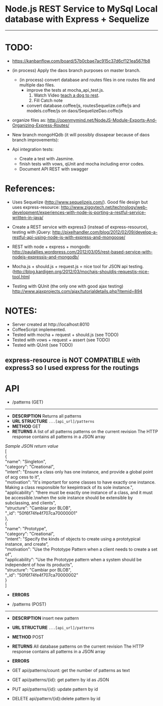 Node.js REST Service to MySql Local database with Express + Sequelize
=====================================================================
----------------
TODO:
=====

- https://kanbanflow.com/board/57b0cbae7ac915c37d6cf121ea567fb8
- (in process) Apply the daos branch purposes on master branch.
	- (in process) convert database and routes files in one routes file and multiple dao files.
		- improve the tests at mocha_api_test.js. 
			1. Watch Video [teach a dog to rest](http://www.youtube.com/watch?v=o-4mibDn_aU).
			2. Fill Catch note 
		- convert database.coffee/js, routesSequelize.coffe/js and models.coffee/js on daos/SequelizeDao.coffe/js

- organize files as: http://openmymind.net/NodeJS-Module-Exports-And-Organizing-Express-Routes/

- New branch mongoHQdb (it will possibly dissapear because of daos branch improvements):

- Api integration tests:
	- Create a test with Jasmine. 
	- finish tests with vows, qUnit and mocha including error codes.
	- Document API REST with swagger

References:
===========
- Uses Sequelize (http://www.sequelizejs.com/). Good file design but uses express-resource: http://www.ziggytech.net/technology/web-development/experiences-with-node-js-porting-a-restful-service-written-in-java/

- Create a REST service with express3 (instead of express-resource), testing with jQuery: http://pixelhandler.com/blog/2012/02/09/develop-a-restful-api-using-node-js-with-express-and-mongoose/

- REST with node + express + mongodb: http://paulallies.wordpress.com/2012/03/05/rest-based-service-with-nodejs-expressjs-and-mongodb/

- Mocha.js + should.js + request.js = nice tool for JSON api testing. (http://blog.kardigen.org/2012/03/mochajs-shouldjs-requestjs-nice-tool.html

- Testing with QUnit (the only one with good ajax testing) http://www.ajaxprojects.com/ajax/tutorialdetails.php?itemid=894

NOTES:
=====
- Server created at http://localhost:8010
- CoffeeScript implemented.
- Tested with mocha + request + should.js (see TODO)
- Tested with vows + request + assert (see TODO)
- Tested with QUnit (see TODO)

express-resource is NOT COMPATIBLE with express3 so I used express for the routings
----------------
API
===
- /patterns (GET)
-----------------
- **DESCRIPTION** 	Returns all patterns
- **URL STRUCTURE** 	`...[api_url]/patterns`
- **METHOD**		GET
- **RETURNS**		A list of all patterns patterns on the current revision
			The HTTP response contains all patterns in a JSON array

*Sample JSON return value*  
	[  
	  {  
	    "name": "Singleton",  
    	    "category": "Creational",  
    	    "intent": "Ensure a class only has one instance, and provide a global point of acg cess to it",  
    	    "motivation": "It's important for some classes to have exactly one instance. Making a class responsible for keepintrack of its sole instance.",  
    	    "applicability": "there must be exactly one instance of a class, and it must be accessible.\\nwhen the sole instance should be extensible by subclassing, and clients",  
    	    "structure": "Cambiar por BLOB",  
    	    "_id": "50f6f74fe4f707ca70000001"  
  	  },  
  	  {  
    	    "name": "Prototype",  
    	    "category": "Creational",  
    	    "intent": "Specify the kinds of objects to create using a prototypical instance, and create",  
    	    "motivation": "Use the Prototype Pattern when a client needs to create  a set of",  
    	    "applicability": "Use the Prototype pattern when a system should be independent of how its products",  
    	    "structure": "Cambiar por BLOB",  
    	    "_id": "50f6f74fe4f707ca70000002"  
  	  }  
	]
- **ERRORS**		

- /patterns (POST)	
-----------------
- **DESCRIPTION** 	insert new pattern
- **URL STRUCTURE** 	`...[api_url]/patterns`
- **METHOD**		POST
- **RETURNS**		All database patterns on the current revision
			The HTTP response contains all patterns in a JSON array
- **ERRORS**		


- GET api/patterns/count: get the number of patterns as text
- GET api/patterns/{id}: 	get pattern by id as JSON
- PUT api/patterns/{id}: 	update pattern by id
- DELETE api/pattern/{id}:delete pattern by id
